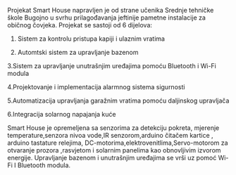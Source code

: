 Projekat Smart House napravljen je od strane učenika Srednje tehničke škole Bugojno u svrhu prilagođavanja jeftinije pametne instalacije za običnog čovjeka.
Projekat se sastoji od 6 dijelova:
1. Sistem za kontrolu pristupa kapiji i ulaznim vratima

2. Automtski sistem za upravljanje bazenom
   
  3.Sistem za upravljanje unutrašnjim uređajima pomoću Bluetooth i Wi-Fi modula

  4.Projektovanje i implementacija alarmnog sistema sigurnosti

  5.Automatizacija upravljanja garažnim vratima pomoću daljinskog upravljača

  6.Integracija solarnog napajanja kuće

Smart House je opremeljena sa senzorima za detekciju pokreta, mjerenje temperature,senzora nivoa vode,IR senzorom,arduino čitačem kartice , arduino tastature
relejima, DC-motorima,elektrovenitlima,Servo-motorom za otvaranje prozora ,rasvjetom i solarnim panelima kao obnovljivim izvorom energije. Upravljanje bazenom i unutrašnjim uređajima se vrši uz pomoć Wi-Fi I Bluetooth modula. 
